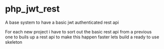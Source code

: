 # php_jwt_rest
A base system to have a basic jwt authenticated rest api

For each new project i have to sort out the basic rest api from a previous one to buils up a rest api
to make this happen faster lets build a ready to use skeleton
